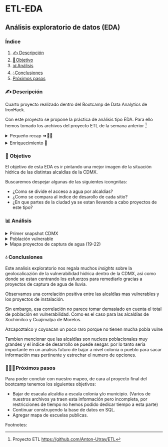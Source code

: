 # ETL-EDA

## Análisis exploratorio de datos (EDA)

### Índice

1. [✍️ Descripción](#descripcion)
2. [🎯 Objetivo](#objetivo)
3. [📊 Análisis](#analisis)
4. [💧 Conclusiones](#conclusion)
5. [Próximos pasos](#próximos)

### ✍️ Descripción<a name="descripcion"/>

Cuarto proyecto realizado dentro del Bootcamp de Data Analytics de IronHack.

Con este proyecto se propone la práctica de análisis tipo EDA. Para ello hemos tomado los archivos del proyecto ETL de la semana anterior [^1]

<details>
<summary>Pequeño recap ⏪ 👩‍🏫</summary>
<br>

En este proyecto , habíamos extraido, transformado y subido a SQL 3 archivos:

- Ultímo censo de viviendas y hogares del INEGI que mapea por alcaldía la distribución de su población con acceso a agua corriente o en su defecto, las fuentes alternativas de abastecimiento. 

- Recopilación de proyectos de captura de agua en la CDMX, separado por alcaldias para el año 2022. 

- Indices de desarrollo por acladía.
</details>

<details>
<summary>Enriquecimiento 🧬</summary>
<br>
 
Para enriquecer los datos de cara a la exploración de datos hemos realidazo lo siguiente:

- Añadir al archivo de proyectos de captura de agua de lluvia los datos para los años 2019, 2020 y 2021.

- Sacar el consumo de agua promedio por alcaldía. Extraído del portal del datos del Gobierno de la Ciudad de Mexico. 
</details>

### 🎯 Objetivo<a name="objetivo"/>

El objetivo de esta EDA es ir pintando una mejor imagen de la situación hidrica de las distintas alcaldías de la CDMX. 

Buscaremos despejar algunas de las siguientes icongnitas: 

- ¿Como se divide el acceso a agua por alcaldías?
- ¿Como se compara al indice de desarollo de cada sitio?
- ¿En que partes de la ciudad ya se estan llevando a cabo proyectos de este tipo? 

### 📊 Análisis<a name="analisis"/>

<details>
<summary>Primer snapshot CDMX</summary>
<br>

A nivel total CDMX, alrededor del 96% de la población goza de acceso a agua corriente. Este numero varia entre alcaldías como Miguel Hidalgo donde el 99% de su población estan conectadas al servicio publico y otras como Milpa Alta donde el porcentaje se situa en 80%.

Sin embargo, como podemos apreciar en la tabla de consumo promedio por alcaldía, dicha cobertura no se refleja en una tasa de consumo equitativa. En gran parte esto se debe a que no todas las alcaldías gozan de un suministro continuo o de calidad apta para su consumo.

Finalmente, podemos observar una correlación directa entre indice de desarrollo de las alcaldías con respecto a su consumo promedio. 

![DASH](https://github.com/Anton-Utray/ETL-EDA/blob/main/IMAGES/DASH%20acceso%20vs%20consumo.JPG)
</details>

<details>
<summary>Población vulnerable</summary>
<br>

En este Dashboard, agrupamos los totales de poblaciones en vulnerabilidad hidrica por alcaldía. 

Consideramos población susceptible de vulnerabilidad cuando no disponen de conexión al servicio publico de agua (independientemente de si el suministro es frecuente y/o de calidad)

Observamos que el total CDMX de población asciende a mas de 360mil personas y el 79% de estos se situan en tan solo 5 alcaldías. 

Estas 'top 5' alcaldías mas vulnerables cuentan todas con un indice de desarollo bajo o muy bajo, poniendo en relación este indice con el nivel de vulnerabilidad hidrica. 

Finalmente, haciendo *zoom* sobre las 5 alcaldías con mas población vulnerable, podemos apreciar que el camion cisterna predomina como fuente alternativa de abastecimiento.

En el caso de Xochimilco vemos que tienen proporción alta de personas que se abastecen gracias a llaves y pozos comunitarios. Al estar situada en una zona de humedal, nos hace sentido pero preocupa la contaminación notoria de los cuerpos de agua en esta alcaldía.  

![DASH](https://github.com/Anton-Utray/ETL-EDA/blob/main/IMAGES/Dash%20pob%20vulnerable.JPG)
</details>

<details>
<summary>Mapa proyectos de captura de agua (19-22)</summary>
<br>

A primera vista podemos observar la aglomeración de proyectos al sur de la ciudad, en los limites de la zona urbana. Por estas zonas predomina el ambiente rural entre montañas y cerros, distinguibles en el mapa gracias a sus colores verdes y beige. 

En efecto, estas zonas son de las mas elevadas y remotas de la ciudad, por lo que tiene sentido instalar sistemas de captura de lluvia, ya que su topografia dificulta la infrastructura de tuberias. 

Aunuado a la orografía, podemos observar correlación entre el nivel de indice de desarrollo y el total de proyectos por alcaldía, donde gran parte se han efectuado en las alcaldías con los indices mas bajos.

De igual manera podemos hacer paralelo al Dashboard anterior: las top 5 alcaldías a nivel de proyectos cuinciden con las 5 alcaldías con mayor población en situación de vulnerabilidad hidrica. 

Sin embargo cabe destacar que Milpa Alta acapara una parte importante de los proyectos pero no era la alcaldía con mas población vulnerable. 

Tanto Tlalpan y Xochimilco podrían recibir mas apoyo de este tipo considerando la proporción de sus poblaciones vulnerables. 

 Entre 2021 y 2022 observamos un crecimiento exponencial de proyectos en la alcaldía de Milpa Alta y Tlalpan en menor medida. 

 Xochimilco presencia un decrecimiento progresivo de numero de proyectos desde 2019 hasta 2022. 

 Tambien cabe mencionar no aparece en esta tabla Cuajimalpa de Morelos, que es la sexta alcaldía mas vulnerable en agregado poblacional. 

![DASH](https://github.com/Anton-Utray/ETL-EDA/blob/main/IMAGES/Dash%20proyectos.JPG)
</details>

### 💧 Conclusiones<a name="conclusiones"/>


Este analisis exploratorio nos regala muchos *insights* sobre la geolocalicazión de la vulnerabilidad hidrica dentro de la CDMX, así como donde se estan centrando los esfuerzos para remediarlo gracias a proyectos de captura de agua de lluvia. 

Observamos una correlación positiva entre las alcaldías mas vulnerables y los proyectos de instalación. 

Sin embargo, esa correlación no parece tomar demasiado en cuenta el total de población en vulnerabilidad. Como es el caso para las alcaldías de Xochimilco y Cuajimalpa de Morelos. 

Azcapoztalco y coyoacan un poco raro porque no tienen mucha pobla vulne

Tambien mencionar que las alcaldías son nucleos poblacionales muy grandes y el indice de desarrollo se puede sesgar. por lo tanto sería importante en un analisis futuro de bajar a nivel colonia o pueblo para sacar información mas pertinente y estrechar el numero de opciones. 

### 🏃🏽‍♀️ Próximos pasos<a name="próximos"/>

Para poder concluir con nuestro mapeo, de cara al proyecto final del bootcamp tenemos los siguientes objetivos: 

- Bajar de esacala alcaldía a escala colonia y/o municipio. (Varios de nuestros archivos ya traen esta información pero incompleta, por restricciones de tiempo no hemos podido dedicar tiempo a esta parte)
- Continuar construyendo la base de datos en SQL.
- Agregar mapa de escuelas publicas. 

Footnotes:
[^1]: Proyecto ETL https://github.com/Anton-Utray/ETL
